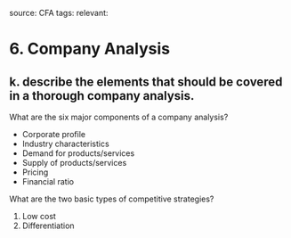 source: CFA
tags: 
relevant: 

# 6. Company Analysis

## k. describe the elements that should be covered in a thorough company analysis.

What are the six major components of a company analysis?
- Corporate profile
- Industry characteristics
- Demand for products/services
- Supply of products/services
- Pricing
- Financial ratio

What are the two basic types of competitive strategies?
1. Low cost
2. Differentiation

